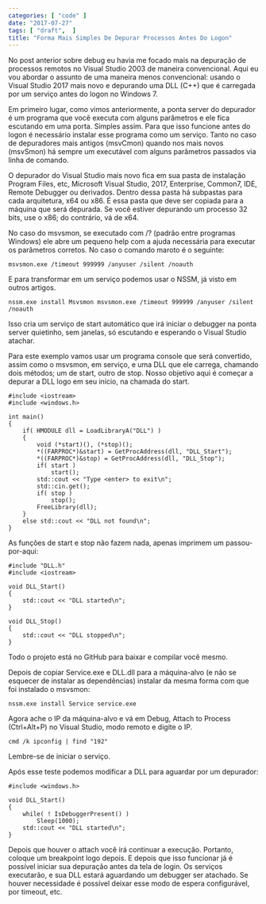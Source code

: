 ```yaml
---
categories: [ "code" ]
date: "2017-07-27"
tags: [ "draft",  ]
title: "Forma Mais Simples De Depurar Processos Antes Do Logon"
---
```

No post anterior sobre debug eu havia me focado mais na depuração de
processos remotos no Visual Studio 2003 de maneira convencional. Aqui eu
vou abordar o assunto de uma maneira menos convencional: usando o Visual
Studio 2017 mais novo e depurando uma DLL (C++) que é carregada por um
serviço antes do logon no Windows 7.

Em primeiro lugar, como vimos anteriormente, a ponta server do depurador
é um programa que você executa com alguns parâmetros e ele fica
escutando em uma porta. Simples assim. Para que isso funcione antes do
logon é necessário instalar esse programa como um serviço. Tanto
no caso de depuradores mais antigos (msvCmon) quando nos mais novos
(msvSmon) há sempre um executável com alguns parâmetros passados via
linha de comando.

O depurador do Visual Studio mais novo fica em sua pasta de instalação
Program Files, etc, Microsoft Visual Studio, 2017, Enterprise, Common7,
IDE, Remote Debugger ou derivados. Dentro dessa pasta há subpastas para
cada arquitetura, x64 ou x86. É essa pasta que deve ser copiada para a
máquina que será depurada. Se você estiver depurando um processo 32
bits, use o x86; do contrário, vá de x64.

No caso do msvsmon, se executado com /? (padrão entre programas Windows)
ele abre um pequeno help com a ajuda necessária para executar os
parâmetros corretos. No caso o comando maroto é o seguinte:

    msvsmon.exe /timeout 999999 /anyuser /silent /noauth

E para transformar em um serviço podemos usar o NSSM, já visto em
outros artigos.

    nssm.exe install Msvsmon msvsmon.exe /timeout 999999 /anyuser /silent
    /noauth

Isso cria um serviço de start automático que irá iniciar o debugger na
ponta server quietinho, sem janelas, só escutando e esperando o Visual
Studio atachar.

Para este exemplo vamos usar um programa console que será convertido,
assim como o msvsmon, em serviço, e uma DLL que ele carrega, chamando
dois métodos; um de start, outro de stop. Nosso objetivo aqui é começar
a depurar a DLL logo em seu início, na chamada do start.

    #include <iostream>
    #include <windows.h>
    
    int main()
    {
        if( HMODULE dll = LoadLibraryA("DLL") )
        {
            void (*start)(), (*stop)();
            *((FARPROC*)&start) = GetProcAddress(dll, "DLL_Start");
            *((FARPROC*)&stop) = GetProcAddress(dll, "DLL_Stop");
            if( start )
                start();
            std::cout << "Type <enter> to exit\n";
            std::cin.get();
            if( stop )
                stop();
            FreeLibrary(dll);
        }
        else std::cout << "DLL not found\n";
    }

As funções de start e stop não fazem nada, apenas imprimem um
passou-por-aqui:

    #include "DLL.h"
    #include <iostream>
    
    void DLL_Start()
    {
        std::cout << "DLL started\n";
    }
    
    void DLL_Stop()
    {
        std::cout << "DLL stopped\n";
    }

Todo o projeto está no GitHub para baixar e compilar você mesmo.

Depois de copiar Service.exe e DLL.dll para a máquina-alvo (e não se
esquecer de instalar as dependências) instalar da mesma forma com que
foi instalado o msvsmon:

    nssm.exe install Service service.exe

Agora ache o IP da máquina-alvo e vá em Debug, Attach to Process
(Ctrl+Alt+P) no Visual Studio, modo remoto e digite o IP.

    cmd /k ipconfig | find "192"

Lembre-se de iniciar o serviço.

Após esse teste podemos modificar a DLL para aguardar por um depurador:

    #include <windows.h>
    
    void DLL_Start()
    {
        while( ! IsDebuggerPresent() )
            Sleep(1000);
        std::cout << "DLL started\n";
    }

Depois que houver o attach você irá continuar a execução. Portanto,
coloque um breakpoint logo depois. E depois que isso funcionar já é
possível iniciar sua depuração antes da tela de login. Os serviços
executarão, e sua DLL estará aguardando um debugger ser atachado. Se
houver necessidade é possível deixar esse modo de espera configurável,
por timeout, etc.
